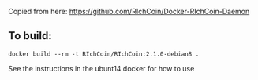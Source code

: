 Copied from here: 
   https://github.com/RIchCoin/Docker-RIchCoin-Daemon

To build:
---
    docker build --rm -t RIchCoin/RIchCoin:2.1.0-debian8 .

See the instructions in the ubunt14 docker for how to use
